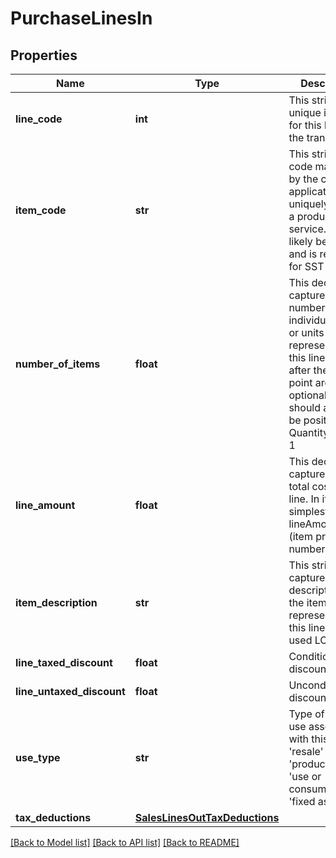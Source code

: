 # PurchaseLinesIn

## Properties
Name | Type | Description | Notes
------------ | ------------- | ------------- | -------------
**line_code** | **int** | This string is a unique identifier for this line in the transaction | [optional] 
**item_code** | **str** | This string is a code maintained by the client application to uniquely identify a product or service. It will likely be a SKU and is required for SST states. | 
**number_of_items** | **float** | This decimal captures the number of individual items or units represented by this line. Digits after the decimal point are optional. This should always be positive. Quantity, default 1 | [optional] [default to 1.0]
**line_amount** | **float** | This decimal captures the total cost of this line. In its simplest form lineAmount &#x3D; (item price * numberOfItems). | [optional] 
**item_description** | **str** | This string captures the description of the item represented by this line, will be used LC 116 | [optional] 
**line_taxed_discount** | **float** | Conditional discount | [optional] 
**line_untaxed_discount** | **float** | Unconditional discount | [optional] 
**use_type** | **str** | Type of entity use associated with this line - &#39;resale&#39; - &#39;production&#39; - &#39;use or consumption&#39; - &#39;fixed assets&#39;  | [optional] 
**tax_deductions** | [**SalesLinesOutTaxDeductions**](SalesLinesOutTaxDeductions.md) |  | [optional] 

[[Back to Model list]](../README.md#documentation-for-models) [[Back to API list]](../README.md#documentation-for-api-endpoints) [[Back to README]](../README.md)


